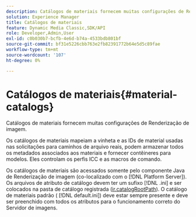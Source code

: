 ```yaml
---
description: Catálogos de materiais fornecem muitas configurações de Renderização de imagem.
solution: Experience Manager
title: Catálogos de materiais
feature: Dynamic Media Classic,SDK/API
role: Developer,Admin,User
exl-id: c0b030b7-bcfb-4e6d-b74a-4533bdb801bf
source-git-commit: bf31e5226cbb763e2fb82391772b64e5d5c89fae
workflow-type: tm+mt
source-wordcount: '107'
ht-degree: 0%

---
```


# Catálogos de materiais{#material-catalogs}

Catálogos de materiais fornecem muitas configurações de Renderização de imagem.

Os catálogos de materiais mapeiam a vinheta e as IDs de material usadas nas solicitações para caminhos de arquivo reais, podem armazenar todos os metadados associados aos materiais e fornecer contêineres para modelos. Eles controlam os perfis ICC e as macros de comando.

Os catálogos de materiais são acessados somente pelo componente Java de Renderização de imagem (co-localizado com o [!DNL Platform Server]). Os arquivos de atributo de catálogo devem ter um sufixo [!DNL .ini] e ser colocados na pasta de catálogo registrada ([ir.catalogRootPath](../../../../../../ir-api/server-admin/image-rendering-api-ref/c-ir-server-administration/c-ir-configuration-settings-reference/c-ir-catalog-folder.md#concept-1c1d308112054bb99e3895c3fb8ca5f7)). O catálogo de materiais padrão ( [!DNL default.ini]) deve estar sempre presente e deve ser preenchido com todos os atributos para o funcionamento correto do Servidor de imagens.
